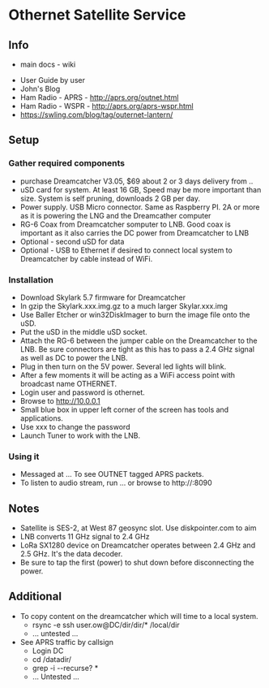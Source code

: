# Othernet Satellite Service

## Info
+ main docs - wiki
* User Guide by user
* John's Blog
* Ham Radio - APRS - http://aprs.org/outnet.html
* Ham Radio - WSPR - http://aprs.org/aprs-wspr.html
* https://swling.com/blog/tag/outernet-lantern/


## Setup
### Gather required components
* purchase Dreamcatcher V3.05, $69 about 2 or 3 days delivery from ..
* uSD card for system.  At least 16 GB,  Speed may be more important than size.  System is self pruning, downloads 2 GB per day.
* Power supply.  USB Micro connector.  Same as Raspberry PI.  2A or more as it is powering the LNG and the Dreamcather computer
* RG-6 Coax from Dreamcatcher somputer to LNB.  Good coax is important as it also carries the DC power from Dreamcatcher to LNB
* Optional - second uSD for data
* Optional - USB to Ethernet if desired to connect local system to Dreamcatcher by cable instead of WiFi.
### Installation
* Download Skylark 5.7 firmware for Dreamcatcher
* In gzip the Skylark.xxx.img.gz to a much larger Skylar.xxx.img
* Use Baller Etcher or win32DiskImager to burn the image file onto the uSD.
* Put the uSD in the middle uSD socket.
* Attach the RG-6 between the jumper cable on the Dreamcatcher to the LNB. Be sure connectors are tight as this has to pass a 2.4 GHz signal as well as DC to power the LNB.
* Plug in then turn on the 5V power.  Several led lights will blink.
* After a few moments it will be acting as a WiFi access point with broadcast name OTHERNET.
* Login user and password is othernet.
* Browse to http://10.0.0.1
* Small blue box in upper left corner of the screen has tools and applications.
* Use xxx to change the password
* Launch Tuner to work with the LNB.

### Using it
* Messaged at ... To see OUTNET tagged APRS packets.
* To listen to audio stream, run ... or browse to http://<IP>:8090

## Notes
* Satellite is SES-2, at West 87 geosync slot.  Use diskpointer.com to aim
* LNB converts 11 GHz signal to 2.4 GHz
* LoRa SX1280 device on Dreamcatcher operates between 2.4 GHz and 2.5 GHz.  It's the data decoder.
* Be sure to tap the first (power) to shut down before disconnecting the power.

## Additional
* To copy content on the dreamcatcher which will time to a local system.
   * rsync -e ssh user.ow@DC/dir/dir/* /local/dir
   * ... untested ...
* See APRS traffic by callsign
   * Login DC
   * cd /datadir/
   * grep -i --recurse? *
   * ... Untested ...

